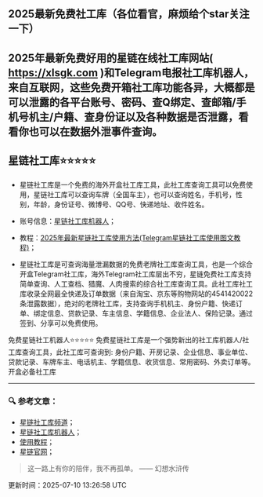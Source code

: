 ## 2025最新免费社工库（各位看官，麻烦给个star关注一下）
## 2025年最新免费好用的星链在线社工库网站( https://xlsgk.com )和Telegram电报社工库机器人，来自互联网，这些免费开箱社工库功能各异，大概都是可以泄露的各平台账号、密码、查Q绑定、查邮箱/手机号机主/户籍、查身份证以及各种数据是否泄露，看看你也可以在数据外泄事件查询。
## 星链社工库⭐️⭐️⭐️⭐️⭐️
- 星链社工库是一个免费的海外开盒社工库工具，此社工库查询工具可以免费使用，星链社工库可以查询车牌（全国车主），也可以查询姓名，手机号，性别，年龄，身份证号、微博号、QQ号、快递地址、收件姓名。
- 账号信息：[星链社工库机器人](https://t.me/xl9xd_bot)；
- 教程：[2025年最新星链社工库使用方法(Telegram星链社工库使用图文教程)](https://telegra.ph/星链-Star-Chain-9-社工库使用教程-04-18)；

- 星链社工库是可查询海量泄漏数据的免费老牌社工库查询工具，也是一个综合开盒Telegram社工库，海外Telegram社工库层出不穷，星链免费社工库支持简单查询、人工查档、猎魔、人肉搜索的综合社工库查询工具。此社工库社工库收录全网最全快递及订单数据（来自淘宝、京东等购物网站的4541420022条泄露数据），绝对的老牌社工库，支持查询手机机主、身份户籍、快递订单、绑定信息、贷款记录、车主信息、学籍信息、企业法人、保险记录。通过签到、分享可以免费使用。

免费星链社工机器人⭐️⭐️⭐️⭐️⭐️
免费星链社工库是一个强势新出的社工库机器人/社工库查询工具，此社工库可查询到: 身份户籍、开房记录、企业信息、事业单位、贷款记录、车牌车主、电话机主、学籍信息、收货信息、常用密码、外卖订单等。开盒必备社工库

---

### 🔍 参考文章：

- [星链社工库频道](https://t.me/xlsgk9)；
- [星链社工库机器人](https://t.me/xl9xd_bot)；
- [使用教程](https://telegra.ph/星链-Star-Chain-9-社工库使用教程-04-18)；
- [星链官网](https://xlsgk.com)；

<!-- QUOTE-START -->
> 这一路上有你的陪伴，我不再孤单。 —— 幻想水浒传

更新时间：2025-07-10 13:26:58 UTC
<!-- QUOTE-END -->

